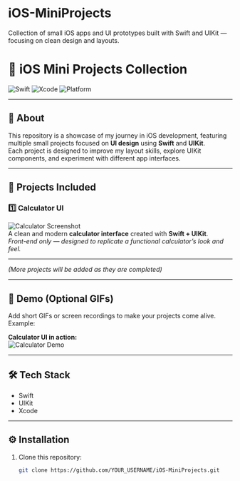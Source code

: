 # iOS-MiniProjects
Collection of small iOS apps and UI prototypes built with Swift and UIKit — focusing on clean design and layouts.

# 📱 iOS Mini Projects Collection  

![Swift](https://img.shields.io/badge/Swift-5.0-orange?logo=swift&logoColor=white)
![Xcode](https://img.shields.io/badge/Xcode-15-blue?logo=xcode&logoColor=white)
![Platform](https://img.shields.io/badge/Platform-iOS-lightgrey?logo=apple)

---

## 📖 About
This repository is a showcase of my journey in iOS development, featuring multiple small projects focused on **UI design** using **Swift** and **UIKit**.  
Each project is designed to improve my layout skills, explore UIKit components, and experiment with different app interfaces.  

---

## 🚀 Projects Included

### 1️⃣ Calculator UI
![Calculator Screenshot](screenshots/calculator.png)  
A clean and modern **calculator interface** created with **Swift + UIKit**.  
*Front-end only — designed to replicate a functional calculator’s look and feel.*

---

*(More projects will be added as they are completed)*

---

## 🎥 Demo (Optional GIFs)
Add short GIFs or screen recordings to make your projects come alive.  
Example:  

**Calculator UI in action:**  
![Calculator Demo](screenshots/calculator-demo.gif)

---

## 🛠 Tech Stack
- Swift
- UIKit
- Xcode

---

## ⚙️ Installation
1. Clone this repository:
   ```bash
   git clone https://github.com/YOUR_USERNAME/iOS-MiniProjects.git
